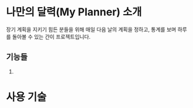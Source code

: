 # 나만의 달력(My Planner) 소개
장기 계획을 지키기 힘든 분들을 위해 매일 다음 날의 계획을 정하고, 통계를 보며 하루를 돌아볼 수 있는 간이 프로젝트입니다.

## 기능들
1. 

# 사용 기술

